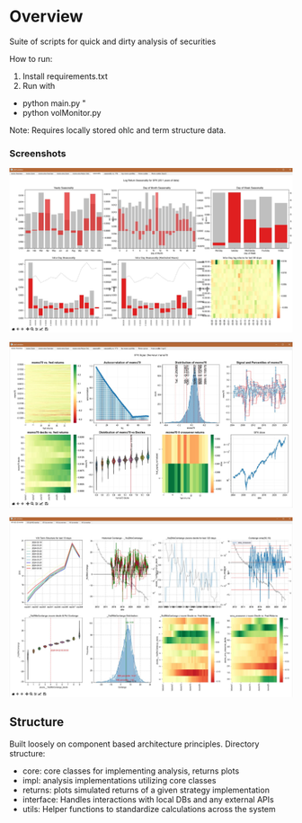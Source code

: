 # Overview

Suite of scripts for quick and dirty analysis of securities  

How to run:

1. Install requirements.txt 
2. Run with 
- python main.py <symbol>"
- python volMonitor.py 

Note: Requires locally stored ohlc and term structure data. 


### Screenshots
![Seasonality Overview](https://github.com/doomed51/analysis/blob/main/screenshots/analysis_seasonal-overview.JPG)

![Momo Overview](https://github.com/doomed51/analysis/blob/main/screenshots/analysis_momoOverview.JPG)
  
![Volatility Monitor](https://github.com/doomed51/analysis/blob/main/screenshots/analysis_termStructureMonitor.JPG)

## Structure

Built loosely on component based architecture principles. Directory structure: 

- core: core classes for implementing analysis, returns plots  
- impl: analysis implementations utilizing core classes 
- returns: plots simulated returns of a given strategy implementation 
- interface: Handles interactions with local DBs and any external APIs   
- utils: Helper functions to standardize calculations across the system   

